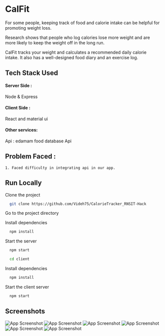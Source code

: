 # CalFit

For some people, keeping track of food and calorie intake can be helpful for promoting weight loss.

Research shows that people who log calories lose more weight and are more likely to keep the weight off in the long run.

CalFit tracks your weight and calculates a recommended daily calorie intake. It also has a well-designed food diary and an exercise log.

## Tech Stack Used

#### Server Side :

Node & Express

#### Client Side :
React and material ui

#### Other services:

Api : edamam food database Api


## Problem Faced :

    1. Faced difficulty in integrating api in our app.
 
## Run Locally

Clone the project

```bash
  git clone https://github.com/Videh75/CalorieTracker_RNSIT-Hack
```

Go to the project directory

Install dependencies

```bash
  npm install
```
Start the server

```bash
  npm start
```

```bash
  cd client
```

Install dependencies

```bash
  npm install
```

Start the client server

```bash
  npm start
```
## Screenshots

![App Screenshot](https://github.com/Videh75/CalorieTracker_RNSIT-Hack/blob/master/screenshots/Screenshot%20(433).png)
![App Screenshot](https://github.com/Videh75/CalorieTracker_RNSIT-Hack/blob/master/screenshots/Screenshot%20(434).png)
![App Screenshot](https://github.com/Videh75/CalorieTracker_RNSIT-Hack/blob/master/screenshots/Screenshot%20(435).png)
![App Screenshot](https://github.com/Videh75/CalorieTracker_RNSIT-Hack/blob/master/screenshots/Screenshot%20(436).png)
![App Screenshot](https://github.com/Videh75/CalorieTracker_RNSIT-Hack/blob/master/screenshots/Screenshot%20(437).png)
![App Screenshot](https://github.com/Videh75/CalorieTracker_RNSIT-Hack/blob/master/screenshots/Screenshot%20(438).png)


